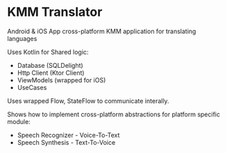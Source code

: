 # KMM Translator
Android &amp; iOS App cross-platform KMM application for translating languages

Uses Kotlin for Shared logic:
- Database (SQLDelight)
- Http Client (Ktor Client)
- ViewModels (wrapped for iOS)
- UseCases

Uses wrapped Flow, StateFlow to communicate interally.

Shows how to implement cross-platform abstractions for platform specific module:
- Speech Recognizer - Voice-To-Text
- Speech Synthesis - Text-To-Voice
